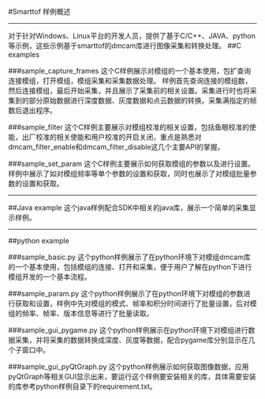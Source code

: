 #Smarttof 样例概述
***
对于针对Windows、Linux平台的开发人员，提供了基于C/C++、JAVA、python等示例，这些示例基于smarttof的dmcam库进行图像采集和转换处理。
##C examples

###sample_capture_frames
这个C样例展示对模组的一个基本使用，包扩查询连接模组，打开模组，模组采集和采集数据处理。
样例首先查询连接的模组数，然后连接模组，最后开始采集，并且展示了采集前的相关设置。采集进行时也将采集到的部分原始数据进行深度数据、灰度数据和点云数据的转换。采集满指定的帧数后退出程序。

###sample_filter
这个C样例主要展示对模组校准的相关设置，包括鱼眼校准的使能，出厂校准的相关使能和用户校准的开启关闭，重点是熟悉对dmcam_filter_enable和dmcam_filter_disable这几个主要API的掌握。

###sample_set_param
这个C样例主要展示如何获取模组的参数以及进行设置。样例中展示了如对模组频率等单个参数的设置和获取，同时也展示了对模组批量参数的设置和获取。
***

##Java example
这个java样例配合SDK中相关的java库，展示一个简单的采集显示样例。

***

##python example

###sample_basic.py
这个python样例展示了在python环境下对模组dmcam库的一个基本使用，包括模组的连接、打开和采集，便于用户了解在python下进行模组开发的一个基本流程。

###sample_param.py
这个python样例展示了在python环境下对模组的参数进行获取和设置，样例中先对模组的模式、帧率和积分时间进行了批量设置，后对模组的频率、帧率、版本信息等进行了批量读取。

###sample_gui_pygame.py
这个python样例展示在python环境下对模组进行数据采集，并将采集的数据转换成深度、灰度等数据，配合pygame库分别显示在几个子窗口中。

###sample_gui_pyQtGraph.py
这个python样例展示如何获取图像数据，应用pyQtGraph等相关GUI显示出来，要运行这个样例要安装相关的库，具体需要安装的库参考python样例目录下的requirement.txt。




